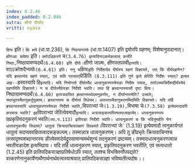 ```yaml
---
index: 8.2.46
index_padded: 8.2.046
sutra: क्षीयो दीर्घात्
vritti: nyasa

---
```

`क्षियः` इति। `क्षि क्षये` (धा.पा.236), `क्षि निवासगत्योः` (धा.पा.1407) इति द्वयोरपि ग्रहणम्; विशेषानुपादानात्। `क्षीणआः क्लेशाः` इति। `क्तोऽधिकरणे` च` (3.4.76) इत्यादिनाऽकर्मकत्वात् कर्त्तरि निष्ठा, `निष्ठायामण्यदर्थे` (6.4.60) इति दीर्घः। `क्षीणो जाल्मः, क्षीणस्तपस्वी` इत्यादि। `वाऽऽक्रोशदैभ्ययोः` (6.4.61) इति।
ननु च `क्षियः` इति निर्देशादेव दीर्घस्य ग्रहणं विज्ञायते, तत् किं दीर्घग्रहणेन? यदि ह्रस्वस्येवं ग्रहणं स्यात्, एवं सति परत्वात् `घेर्ङिति` (8.3.111) इति गुणे कृते क्षेरिति निर्देशः स्यात्? इत्यत आह--`ह्रस्वस्यापि हि` इत्यादि। यदि नियोगतो दीर्घस्यैव धात्वनुकरणस्येयङा निर्देशः स्यात्, ततोऽस्मान्निर्देशाद्दीर्घस्येदं ग्रहणमिति विज्ञायते। न च दीर्घस्यैवेयङा निर्वेशो भवति। तथा हि ह्रस्वान्तस्यासौ दृष्टः क्षियः। `निष्ठायामण्यदर्थे` (6.4.60) इत्यत्रावसितं ह्रस्वान्तस्थेदमनुकर्णम्, न दीर्घान्तस्येति? उच्यते; यथाभूतस्यैवानुकर्तुयुक्तम्। ह्रस्वान्तस्य च दीर्घत्वं विधेयम्। अतस्तस्यैवानुकरणमिदमिति विज्ञायते। यदि तर्हि ह्रस्वान्तस्यापि धात्वनुकरणस्येयङा निर्देशो भवति, `विपराभ्यां जेः` (1.3.19), `विभाषा चेः` (7.3.58) इत्येवमादावपि कस्मान्न भवति? इह `विपराभ्यां जेरित्येवमादौ` इत्यादि। अत्रासङ्कल्पमित्यतदध्याहार्यम्। धात्वनुकरणस्य हि `प्रकृतिवदनुकरणं भवति` (व्या.प.113) इतीयङा निर्देशो भवति। धात्वनुकरणं च किं भवितुमर्हति येन धातावनुकार्येव स्थितम्? धातुत्वं क्रियावाचित्वलक्षणं विवक्ष्यते। `विपराभ्यां जेः` (1.3.19) इत्येवमादौ त्वनुकार्यगतं धातुत्वं सदप्यववक्षितत्वादसङ्कल्पम्। तस्मान्नात्र धात्वनुकरणम्। अपि तु ङीप्रभृतेः क्रियावाचिनश्च तत्सादृश्यशब्दान्तरस्य ङीत्येवमादेर्यद्रूपसामान्यमर्थशून्यं तदनुकरणं द्रष्टव्यम्। तस्मादधात्वनुकरणत्वान्न भवतीयङादेश इत्यभिप्रायः। यदि तर्हि धात्वनुकरण स्यात्, प्रकृतिवदनुकरण भवतीति, एवं सत्यधातो (1.2.45) इति प्रातिपदिकसञ्ज्ञाप्रतिषेधोऽपि स्यात्, ततश्च विभक्तिर्नोपपद्यते? वत्करणेनानुकार्येणार्थेणार्थनार्थवत्त्वस्याश्रयात् प्रातिपदिकसञ्ज्ञा भविष्यतीत्यदोषः।।